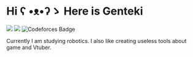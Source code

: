 # Hi ʕ •ᴥ•ʔゝ Here is Genteki
[![](https://img.shields.io/badge/-Bilibili-EC6791)](https://space.bilibili.com/474104136) [![](https://img.shields.io/badge/LinkedIn-blue)](https://www.linkedin.com/in/kaiyuanzhang-zz/) ![Codeforces Badge](https://codeforces-readme-stats.vercel.app/api/badge?username=Genteki)

Currently I am studying robotics. I also like creating useless tools about game and Vtuber.


